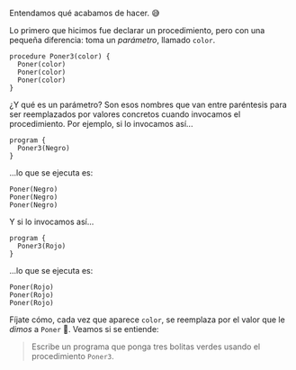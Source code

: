 Entendamos qué acabamos de hacer. :sweat_smile:

Lo primero que hicimos fue declarar un procedimiento, pero con una pequeña diferencia: toma un _parámetro_, llamado `color`.

```gobstones
procedure Poner3(color) {
  Poner(color)
  Poner(color)
  Poner(color)
}
```

¿Y qué es un parámetro? Son esos nombres que van entre paréntesis para ser reemplazados por valores concretos cuando invocamos el procedimiento. Por ejemplo, si lo invocamos así...

```gobstones
program {
  Poner3(Negro)
}
```

...lo que se ejecuta es:

```gobstones
Poner(Negro)
Poner(Negro)
Poner(Negro)
```

Y si lo invocamos así...

```gobstones
program {
  Poner3(Rojo)
}
```

...lo que se ejecuta es:

```gobstones
Poner(Rojo)
Poner(Rojo)
Poner(Rojo)
```

Fíjate cómo, cada vez que aparece `color`, se reemplaza por el valor que le _dimos_ a `Poner` :raised_hands:. Veamos si se entiende:

> Escribe un programa que ponga tres bolitas verdes usando el procedimiento `Poner3`.

